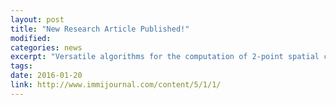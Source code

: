 ```yaml
---
layout: post
title: "New Research Article Published!"
modified: 
categories: news
excerpt: "Versatile algorithms for the computation of 2-point spatial correlations in quantifying material structure" is now available on IMMI Journal.
tags: 
date: 2016-01-20
link: http://www.immijournal.com/content/5/1/1/
---
```



